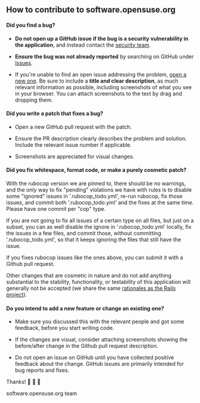 ## How to contribute to software.opensuse.org

#### **Did you find a bug?**

* **Do not open up a GitHub issue if the bug is a security vulnerability
  in the application**, and instead contact the [security team](mailto:security-team@suse.de).

* **Ensure the bug was not already reported** by searching on GitHub under [Issues](https://github.com/openSUSE/software-o-o/issues).

* If you're unable to find an open issue addressing the problem, [open a new one](https://github.com/openSUSE/software-o-o/issues/new). Be sure to include a **title and clear description**, as much relevant information as possible, including screenshots of what you see in your browser. You can attach screenshots to the text by drag and dropping them.

#### **Did you write a patch that fixes a bug?**

* Open a new GitHub pull request with the patch.

* Ensure the PR description clearly describes the problem and solution. Include the relevant issue number if applicable.
* Screenshots are appreciated for visual changes.

#### **Did you fix whitespace, format code, or make a purely cosmetic patch?**

With the rubocop version we are pinned to, there should be no warnings, and the only way to fix "pending" violations we have with rules is to disable some "ignored" issues in '.rubocop_todo.yml', re-run rubocop, fix those issues, and commit both '.rubocop_todo.yml' and the fixes at the same time. Please have one commit per "cop" type.

If you are not going to fix all issues of a certain type on all files, but just on a subset, you can as well disable the ignore in '.rubocop_todo.yml' locally, fix the issues in a few files, and commit those, without committing '.rubocop_todo.yml', so that it keeps ignoring the files that still have the issue.

If you fixes rubocop issues like the ones above, you can submit it with a Github pull request.

Other changes that are cosmetic in nature and do not add anything substantial to the stability, functionality, or testability of this application will generally not be accepted (we share the same [rationales as the Rails project](https://github.com/rails/rails/pull/13771#issuecomment-32746700)).

#### **Do you intend to add a new feature or change an existing one?**

* Make sure you discussed this with the relevant people and got some feedback, before you start writing code.

* If the changes are visual, consider attaching screenshots showing the before/after change in the Github pull request description.

* Do not open an issue on GitHub until you have collected positive feedback about the change. GitHub issues are primarily intended for bug reports and fixes.

Thanks! :green_heart: :green_heart: :green_heart:

software.opensuse.org team

